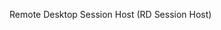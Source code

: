 <Token xmlns:xlink="http://www.w3.org/1999/xlink">Remote Desktop Session Host (RD Session Host)</Token>